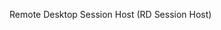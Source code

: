 <Token xmlns:xlink="http://www.w3.org/1999/xlink">Remote Desktop Session Host (RD Session Host)</Token>